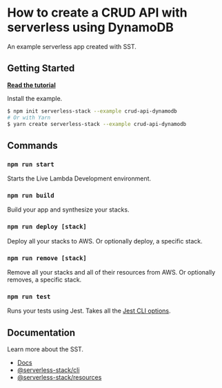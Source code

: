 # How to create a CRUD API with serverless using DynamoDB

An example serverless app created with SST.

## Getting Started

[**Read the tutorial**](https://serverless-stack.com/examples/how-to-create-a-crud-api-with-serverless-using-dynamodb.html)

Install the example.

```bash
$ npm init serverless-stack --example crud-api-dynamodb
# Or with Yarn
$ yarn create serverless-stack --example crud-api-dynamodb
```

## Commands

### `npm run start`

Starts the Live Lambda Development environment.

### `npm run build`

Build your app and synthesize your stacks.

### `npm run deploy [stack]`

Deploy all your stacks to AWS. Or optionally deploy, a specific stack.

### `npm run remove [stack]`

Remove all your stacks and all of their resources from AWS. Or optionally removes, a specific stack.

### `npm run test`

Runs your tests using Jest. Takes all the [Jest CLI options](https://jestjs.io/docs/en/cli).

## Documentation

Learn more about the SST.

- [Docs](https://docs.serverless-stack.com/)
- [@serverless-stack/cli](https://docs.serverless-stack.com/packages/cli)
- [@serverless-stack/resources](https://docs.serverless-stack.com/packages/resources)
